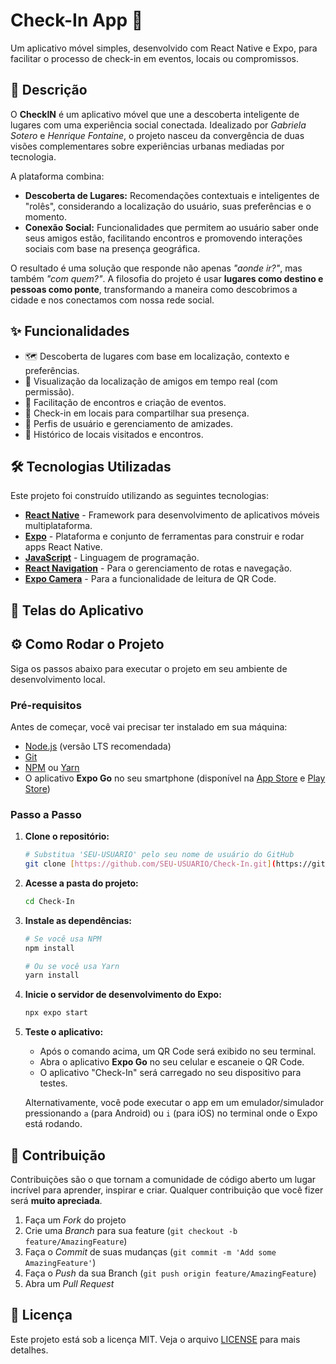 # Check-In App 🚀

Um aplicativo móvel simples, desenvolvido com React Native e Expo, para facilitar o processo de check-in em eventos, locais ou compromissos.

## 📝 Descrição

O **CheckIN** é um aplicativo móvel que une a descoberta inteligente de lugares com uma experiência social conectada. Idealizado por *Gabriela Sotero* e *Henrique Fontaine*, o projeto nasceu da convergência de duas visões complementares sobre experiências urbanas mediadas por tecnologia.

A plataforma combina:
* **Descoberta de Lugares:** Recomendações contextuais e inteligentes de "rolês", considerando a localização do usuário, suas preferências e o momento.
* **Conexão Social:** Funcionalidades que permitem ao usuário saber onde seus amigos estão, facilitando encontros e promovendo interações sociais com base na presença geográfica.

O resultado é uma solução que responde não apenas *"aonde ir?"*, mas também *"com quem?"*. A filosofia do projeto é usar **lugares como destino e pessoas como ponte**, transformando a maneira como descobrimos a cidade e nos conectamos com nossa rede social.

## ✨ Funcionalidades

* 🗺️ Descoberta de lugares com base em localização, contexto e preferências.
* 📍 Visualização da localização de amigos em tempo real (com permissão).
* 📅 Facilitação de encontros e criação de eventos.
* 📲 Check-in em locais para compartilhar sua presença.
* 👤 Perfis de usuário e gerenciamento de amizades.
* 📜 Histórico de locais visitados e encontros.

## 🛠️ Tecnologias Utilizadas

Este projeto foi construído utilizando as seguintes tecnologias:

* [**React Native**](https://reactnative.dev/) - Framework para desenvolvimento de aplicativos móveis multiplataforma.
* [**Expo**](https://expo.dev/) - Plataforma e conjunto de ferramentas para construir e rodar apps React Native.
* [**JavaScript**](https://developer.mozilla.org/pt-BR/docs/Web/JavaScript) - Linguagem de programação.
* [**React Navigation**](https://reactnavigation.org/) - Para o gerenciamento de rotas e navegação.
* [**Expo Camera**](https://docs.expo.dev/versions/latest/sdk/camera/) - Para a funcionalidade de leitura de QR Code.

## 📸 Telas do Aplicativo

## ⚙️ Como Rodar o Projeto

Siga os passos abaixo para executar o projeto em seu ambiente de desenvolvimento local.

### Pré-requisitos

Antes de começar, você vai precisar ter instalado em sua máquina:
* [Node.js](https://nodejs.org/en/) (versão LTS recomendada)
* [Git](https://git-scm.com/)
* [NPM](https://www.npmjs.com/) ou [Yarn](https://yarnpkg.com/)
* O aplicativo **Expo Go** no seu smartphone (disponível na [App Store](https://apps.apple.com/us/app/expo-go/id982107779) e [Play Store](https://play.google.com/store/apps/details?id=host.exp.exponent&hl=pt_BR&gl=US))

### Passo a Passo

1.  **Clone o repositório:**
    ```bash
    # Substitua 'SEU-USUARIO' pelo seu nome de usuário do GitHub
    git clone [https://github.com/SEU-USUARIO/Check-In.git](https://github.com/SEU-USUARIO/Check-In.git)
    ```

2.  **Acesse a pasta do projeto:**
    ```bash
    cd Check-In
    ```

3.  **Instale as dependências:**
    ```bash
    # Se você usa NPM
    npm install

    # Ou se você usa Yarn
    yarn install
    ```

4.  **Inicie o servidor de desenvolvimento do Expo:**
    ```bash
    npx expo start
    ```

5.  **Teste o aplicativo:**
    * Após o comando acima, um QR Code será exibido no seu terminal.
    * Abra o aplicativo **Expo Go** no seu celular e escaneie o QR Code.
    * O aplicativo "Check-In" será carregado no seu dispositivo para testes.

    Alternativamente, você pode executar o app em um emulador/simulador pressionando `a` (para Android) ou `i` (para iOS) no terminal onde o Expo está rodando.

## 🤝 Contribuição

Contribuições são o que tornam a comunidade de código aberto um lugar incrível para aprender, inspirar e criar. Qualquer contribuição que você fizer será **muito apreciada**.

1.  Faça um *Fork* do projeto
2.  Crie uma *Branch* para sua feature (`git checkout -b feature/AmazingFeature`)
3.  Faça o *Commit* de suas mudanças (`git commit -m 'Add some AmazingFeature'`)
4.  Faça o *Push* da sua Branch (`git push origin feature/AmazingFeature`)
5.  Abra um *Pull Request*

## 📄 Licença

Este projeto está sob a licença MIT. Veja o arquivo [LICENSE](LICENSE) para mais detalhes.
